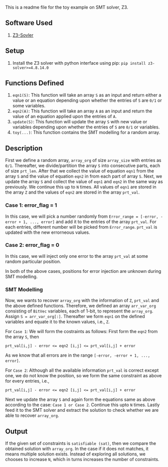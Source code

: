 
This is a readme file for the toy example on SMT solver, Z3. 

## Software Used
1. [Z3-Sovler](https://github.com/Z3Prover/z3)

## Setup
1. Install the Z3 solver with python interface using pip: `pip install z3-solver>=4.8.14.0`

## Functions Defined
1. `eqn1(S)`: This function will take an array `S` as an input and return either a value or an equation depending upon whether the entries of `S` are `0/1` or some variables.
2. `eqn2(A)`: This function will take an array `A` as an input and return the value of an equation applied upon the entries of `A`.
3. `update(S)`: This function will update the array `S` with new value or variables depending upon whether the entries of `S` are `0/1` or variables.
4. `toy(...)`: This function contains the SMT modelling for a random array. 

## Description
First we define a random array, `array_org` of size `array_size` with entries as `0/1`. Thereafter, we divide/partition the array `S` into consecutive parts, each of size `prt_len`. After that we collect the value of equation `eqn1` from the array `S` and the value of equation `eqn2` in from each part of array `S`.
Next, we update the array `S` and collect the value of `eqn1` and `eqn2` in the same way as previously. We continue this up to `N` times.
All values of `eqn1` are stored in the array `Z` and the values of `eqn2` are stored in the array `prt_val`.

### Case 1: error_flag = 1
In this case, we will pick a number randomly from `Error_range = [-error, -error + 1, ..., error]` and add it to the entries of the array `prt_val`. For each entries, different number will be picked from `Error_range`.
`prt_val` is updated with the new errorneous values. 

### Case 2: error_flag = 0
In this case, we will inject only one error to the array `prt_val` at some random particular position.

In both of the above cases, positions for error injection are unknown during SMT modelling.

### SMT Modelling
Now, we wants to recover `array_org` with the information of `Z`, `prt_val` and the above defined functions. Therefore, we defined an array `arr_var_org` consisting of `BitVec` variables, each of 1-bit, to represent the `array_org`. Assign `S = arr_var_org[:]`. Thereafter we form `eqn1` on the defined variables and equate it to the known values, i.e., `Z`.

For `Case 1`: We will form the costraints as follows: First form the `eqn2` from the array `S`, then
```
prt_val[i,j] - error <= eqn2 [i,j] <= prt_val[i,j] + error
```
As we know that all errors are in the range `[-error, -error + 1, ..., error]`.

For `Case 2`: Although all the available information `prt_val` is correct except one, we do not know the position, so we form the same constraint as above for every entries, i.e.,
```
prt_val[i,j] - error <= eqn2 [i,j] <= prt_val[i,j] + error
```

Next we update the array `S` and again form the equations same as above according to the case: `Case 1 or Case 2`. Continue this upto `N` times. Lastly feed it to the SMT solver and extract the solution to check whether we are able to recover `array_org`.

## Output 
If the given set of constraints is `satisfiable (sat)`, then we compare the obtained solution with `array_org`. In the case if it does not matches, it means multiple solution exists. Instead of exploring all solutions, we chooses to increase `N`, which in turns increases the number of constraints.
